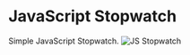 # JavaScript Stopwatch
Simple JavaScript Stopwatch.
![JS Stopwatch](https://user-images.githubusercontent.com/17798691/151665344-9f6f325d-9c96-41ba-8453-0c0cdd648d4f.png)
